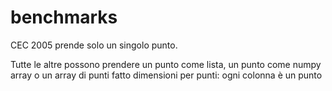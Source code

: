 # benchmarks

CEC 2005 prende solo un singolo punto.

Tutte le altre possono prendere un punto come lista, un punto come numpy array o un array di punti fatto dimensioni per punti: ogni colonna è un punto